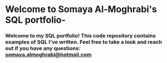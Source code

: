 #  Welcome to Somaya Al-Moghrabi's SQL portfolio- 

### Welcome to my SQL portfolio! This code repository contains examples of SQL I've written. Feel free to take a look and reach out if you have any questions: somaya.almoghrabi@hotmail.com 
